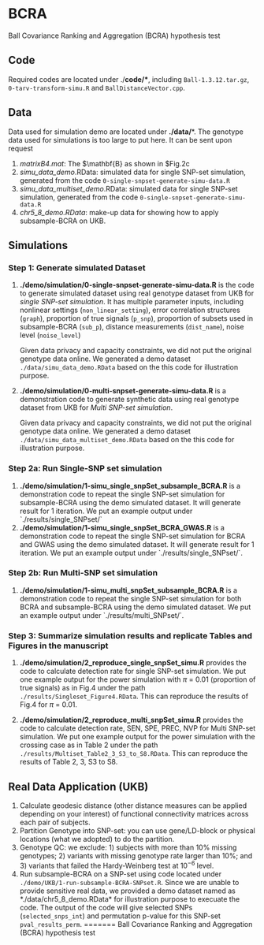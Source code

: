 # BCRA

Ball Covariance Ranking and Aggregation (BCRA) hypothesis test

## Code

Required codes are located under ./**code/\***, including `Ball-1.3.12.tar.gz`, `0-tarv-transform-simu.R` and `BallDistanceVector.cpp`.

## Data

Data used for simulation demo are located under **./data/**\*. The genotype data used for simulations is too large to put here. It can be sent upon request

1)  *matrixB4.mat*: The \$\mathbf{B} as shown in \$Fig.2c
2)  *simu_data_demo*.RData: simulated data for single SNP-set simulation, generated from the code `0-single-snpset-generate-simu-data.R`
3)  *simu_data_multiset_demo*.RData: simulated data for single SNP-set simulation, generated from the code `0-single-snpset-generate-simu-data.R`
4)  *chr5_8_demo.RData*: make-up data for showing how to apply subsample-BCRA on UKB.

## Simulations 

### Step 1: Generate simulated Dataset

1.  **./demo/simulation/0-single-snpset-generate-simu-data.R** is the code to generate simulated dataset using real genotype dataset from UKB for *single SNP-set simulation*. It has multiple parameter inputs, including nonlinear settings (`non_linear_setting`), error correlation structures (`graph`), proportion of true signals (`p_snp`), proportion of subsets used in subsample-BCRA (`sub_p`), distance measurements (`dist_name`), noise level (`noise_level`)

    Given data privacy and capacity constraints, we did not put the original genotype data online. We generated a demo dataset `./data/simu_data_demo.RData` based on the this code for illustration purpose.

2.  **./demo/simulation/0-multi-snpset-generate-simu-data.R** is a demonstration code to generate synthetic data using real genotype dataset from UKB for *Multi SNP-set simulation*.

    Given data privacy and capacity constraints, we did not put the original genotype data online. We generated a demo dataset `./data/simu_data_multiset_demo.RData` based on the this code for illustration purpose.

### Step 2a: Run Single-SNP set simulation

1.  **./demo/simulation/1-simu_single_snpSet_subsample_BCRA.R** is a demonstration code to repeat the single SNP-set simulation for subsample-BCRA using the demo simulated dataset. It will generate result for 1 iteration. We put an example output under \`./results/single_SNPset/\`
2.  **./demo/simulation/1-simu_single_snpSet_BCRA_GWAS.R** is a demonstration code to repeat the single SNP-set simulation for BCRA and GWAS using the demo simulated dataset. It will generate result for 1 iteration. We put an example output under \`./results/single_SNPset/\`.

### Step 2b: Run Multi-SNP set simulation

1.  **./demo/simulation/1-simu_multi_snpSet_subsample_BCRA.R** is a demonstration code to repeat the single SNP-set simulation for both BCRA and subsample-BCRA using the demo simulated dataset. We put an example output under \`./results/multi_SNPset/\`.

### Step 3: Summarize simulation results and replicate Tables and Figures in the manuscript

1.  **./demo/simulation/2_reproduce_single_snpSet_simu.R** provides the code to calculate detection rate for single SNP-set simulation. We put one example output for the power simulation with $\pi$ = 0.01 (proportion of true signals) as in Fig.4 under the path `./results/Singleset_Figure4.RData`. This can reproduce the results of Fig.4 for $\pi$ = 0.01.

2.  **./demo/simulation/2_reproduce_multi_snpSet_simu.R** provides the code to calculate detection rate, SEN, SPE, PREC, NVP for Multi SNP-set simulation. We put one example output for the power simulation with the crossing case as in Table 2 under the path `./results/Multiset_Table2_3_S3_to_S8.RData`. This can reproduce the results of Table 2, 3, S3 to S8.

## Real Data Application (UKB)

1.  Calculate geodesic distance (other distance measures can be applied depending on your interest) of functional connectivity matrices across each pair of subjects.
2.  Partition Genotype into SNP-set: you can use gene/LD-block or physical locations (what we adopted) to do the partition.
3.  Genotype QC: we exclude: 1) subjects with more than 10% missing genotypes; 2) variants with missing genotype rate larger than 10%; and 3) variants that failed the Hardy-Weinberg test at $10^{-6}$ level.
4.  Run subsample-BCRA on a SNP-set using code located under `./demo/UKB/1-run-subsample-BCRA-SNPset.R`. Since we are unable to provide sensitive real data, we provided a demo dataset named as \*./data/chr5_8_demo.RData\* for illustration purpose to execuate the code. The output of the code will give selected SNPs (`selected_snps_int`) and permutation p-value for this SNP-set `pval_results_perm`.
=======
Ball Covariance Ranking and Aggregation (BCRA) hypothesis test
